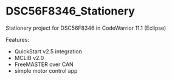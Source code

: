 # DSC56F8346_Stationery
Stationery project for DSC56F8346 in CodeWarrior 11.1 (Eclipse)

Features:
 * QuickStart v2.5 integration
 * MCLIB v2.0
 * FreeMASTER over CAN
 * simple motor control app
